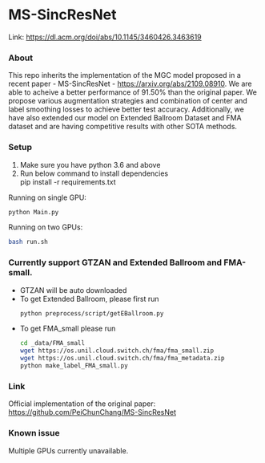 # MS-SincResNet


Link: https://dl.acm.org/doi/abs/10.1145/3460426.3463619 </br>

### About
This repo inherits the implementation of the MGC model proposed in a recent paper - MS-SincResNet - https://arxiv.org/abs/2109.08910. We are able to acheive a better performance of 91.50% than the original paper. We propose various augmentation strategies and combination of center and label smoothing losses to achieve better test accuracy. Additionally, we have also extended our model on Extended Ballroom Dataset and FMA dataset and are having competitive results with other SOTA methods. </br>  

### Setup 

1. Make sure you have python 3.6 and above
2. Run below command to install dependencies </br>
   pip install -r requirements.txt

Running on single GPU:
```bash
python Main.py
```

Running on two GPUs:
```bash
bash run.sh
```

### Currently support GTZAN and Extended Ballroom and FMA-small.
- GTZAN will be auto downloaded
- To get Extended Ballroom, please first run 
    ```bash
    python preprocess/script/getEBallroom.py
    ```
- To get FMA_small please run
    ```bash
    cd _data/FMA_small
    wget https://os.unil.cloud.switch.ch/fma/fma_small.zip
    wget https://os.unil.cloud.switch.ch/fma/fma_metadata.zip
    python make_label_FMA_small.py
    ```
    
### Link
Official implementation of the original paper: https://github.com/PeiChunChang/MS-SincResNet

### Known issue
Multiple GPUs currently unavailable.
